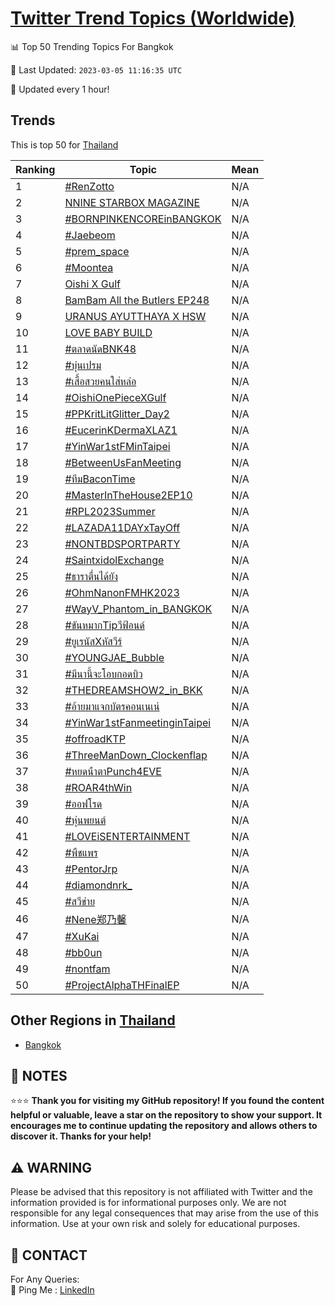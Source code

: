 [Twitter Trend Topics (Worldwide)](https://github.com/ErcinDedeoglu/Twitter-Trend-Topics)
==========


📊 Top 50 Trending Topics For Bangkok

📆 Last Updated: `2023-03-05 11:16:35 UTC`

🔧 Updated every 1 hour!


## Trends

This is top 50 for [Thailand](</Thailand>)

| Ranking | Topic | Mean |
| ------- | ------------ | ------------ |
| 1 | [#RenZotto](http://twitter.com/search?q=%23RenZotto) | N/A |
| 2 | [NNINE STARBOX MAGAZINE](http://twitter.com/search?q=NNINE+STARBOX+MAGAZINE) | N/A |
| 3 | [#BORNPINKENCOREinBANGKOK](http://twitter.com/search?q=%23BORNPINKENCOREinBANGKOK) | N/A |
| 4 | [#Jaebeom](http://twitter.com/search?q=%23Jaebeom) | N/A |
| 5 | [#prem_space](http://twitter.com/search?q=%23prem_space) | N/A |
| 6 | [#Moontea](http://twitter.com/search?q=%23Moontea) | N/A |
| 7 | [Oishi X Gulf](http://twitter.com/search?q=Oishi+X+Gulf) | N/A |
| 8 | [BamBam All the Butlers EP248](http://twitter.com/search?q=BamBam+All+the+Butlers+EP248) | N/A |
| 9 | [URANUS AYUTTHAYA X HSW](http://twitter.com/search?q=URANUS+AYUTTHAYA+X+HSW) | N/A |
| 10 | [LOVE BABY BUILD](http://twitter.com/search?q=LOVE+BABY+BUILD) | N/A |
| 11 | [#ตลาดนัดBNK48](http://twitter.com/search?q=%23%e0%b8%95%e0%b8%a5%e0%b8%b2%e0%b8%94%e0%b8%99%e0%b8%b1%e0%b8%94BNK48) | N/A |
| 12 | [#บุ๋นเปรม](http://twitter.com/search?q=%23%e0%b8%9a%e0%b8%b8%e0%b9%8b%e0%b8%99%e0%b9%80%e0%b8%9b%e0%b8%a3%e0%b8%a1) | N/A |
| 13 | [#เสื้อสวยคนใส่หล่อ](http://twitter.com/search?q=%23%e0%b9%80%e0%b8%aa%e0%b8%b7%e0%b9%89%e0%b8%ad%e0%b8%aa%e0%b8%a7%e0%b8%a2%e0%b8%84%e0%b8%99%e0%b9%83%e0%b8%aa%e0%b9%88%e0%b8%ab%e0%b8%a5%e0%b9%88%e0%b8%ad) | N/A |
| 14 | [#OishiOnePieceXGulf](http://twitter.com/search?q=%23OishiOnePieceXGulf) | N/A |
| 15 | [#PPKritLitGlitter_Day2](http://twitter.com/search?q=%23PPKritLitGlitter_Day2) | N/A |
| 16 | [#EucerinKDermaXLAZ1](http://twitter.com/search?q=%23EucerinKDermaXLAZ1) | N/A |
| 17 | [#YinWar1stFMinTaipei](http://twitter.com/search?q=%23YinWar1stFMinTaipei) | N/A |
| 18 | [#BetweenUsFanMeeting](http://twitter.com/search?q=%23BetweenUsFanMeeting) | N/A |
| 19 | [#ทีมBaconTime](http://twitter.com/search?q=%23%e0%b8%97%e0%b8%b5%e0%b8%a1BaconTime) | N/A |
| 20 | [#MasterInTheHouse2EP10](http://twitter.com/search?q=%23MasterInTheHouse2EP10) | N/A |
| 21 | [#RPL2023Summer](http://twitter.com/search?q=%23RPL2023Summer) | N/A |
| 22 | [#LAZADA11DAYxTayOff](http://twitter.com/search?q=%23LAZADA11DAYxTayOff) | N/A |
| 23 | [#NONTBDSPORTPARTY](http://twitter.com/search?q=%23NONTBDSPORTPARTY) | N/A |
| 24 | [#SaintxidolExchange](http://twitter.com/search?q=%23SaintxidolExchange) | N/A |
| 25 | [#ธาราตื่นได้ยัง](http://twitter.com/search?q=%23%e0%b8%98%e0%b8%b2%e0%b8%a3%e0%b8%b2%e0%b8%95%e0%b8%b7%e0%b9%88%e0%b8%99%e0%b9%84%e0%b8%94%e0%b9%89%e0%b8%a2%e0%b8%b1%e0%b8%87) | N/A |
| 26 | [#OhmNanonFMHK2023](http://twitter.com/search?q=%23OhmNanonFMHK2023) | N/A |
| 27 | [#WayV_Phantom_in_BANGKOK](http://twitter.com/search?q=%23WayV_Phantom_in_BANGKOK) | N/A |
| 28 | [#ขันหมากTipวีฟ้อนด์](http://twitter.com/search?q=%23%e0%b8%82%e0%b8%b1%e0%b8%99%e0%b8%ab%e0%b8%a1%e0%b8%b2%e0%b8%81Tip%e0%b8%a7%e0%b8%b5%e0%b8%9f%e0%b9%89%e0%b8%ad%e0%b8%99%e0%b8%94%e0%b9%8c) | N/A |
| 29 | [#ยูเรนัสXหัสวีร์](http://twitter.com/search?q=%23%e0%b8%a2%e0%b8%b9%e0%b9%80%e0%b8%a3%e0%b8%99%e0%b8%b1%e0%b8%aaX%e0%b8%ab%e0%b8%b1%e0%b8%aa%e0%b8%a7%e0%b8%b5%e0%b8%a3%e0%b9%8c) | N/A |
| 30 | [#YOUNGJAE_Bubble](http://twitter.com/search?q=%23YOUNGJAE_Bubble) | N/A |
| 31 | [#มีนานี้จะโอบกอดบิว](http://twitter.com/search?q=%23%e0%b8%a1%e0%b8%b5%e0%b8%99%e0%b8%b2%e0%b8%99%e0%b8%b5%e0%b9%89%e0%b8%88%e0%b8%b0%e0%b9%82%e0%b8%ad%e0%b8%9a%e0%b8%81%e0%b8%ad%e0%b8%94%e0%b8%9a%e0%b8%b4%e0%b8%a7) | N/A |
| 32 | [#THEDREAMSHOW2_in_BKK](http://twitter.com/search?q=%23THEDREAMSHOW2_in_BKK) | N/A |
| 33 | [#อ้ายมาแจกบัตรคอนเนเน่](http://twitter.com/search?q=%23%e0%b8%ad%e0%b9%89%e0%b8%b2%e0%b8%a2%e0%b8%a1%e0%b8%b2%e0%b9%81%e0%b8%88%e0%b8%81%e0%b8%9a%e0%b8%b1%e0%b8%95%e0%b8%a3%e0%b8%84%e0%b8%ad%e0%b8%99%e0%b9%80%e0%b8%99%e0%b9%80%e0%b8%99%e0%b9%88) | N/A |
| 34 | [#YinWar1stFanmeetinginTaipei](http://twitter.com/search?q=%23YinWar1stFanmeetinginTaipei) | N/A |
| 35 | [#offroadKTP](http://twitter.com/search?q=%23offroadKTP) | N/A |
| 36 | [#ThreeManDown_Clockenflap](http://twitter.com/search?q=%23ThreeManDown_Clockenflap) | N/A |
| 37 | [#หยดน้ําตาPunch4EVE](http://twitter.com/search?q=%23%e0%b8%ab%e0%b8%a2%e0%b8%94%e0%b8%99%e0%b9%89%e0%b9%8d%e0%b8%b2%e0%b8%95%e0%b8%b2Punch4EVE) | N/A |
| 38 | [#ROAR4thWin](http://twitter.com/search?q=%23ROAR4thWin) | N/A |
| 39 | [#ออฟโรด](http://twitter.com/search?q=%23%e0%b8%ad%e0%b8%ad%e0%b8%9f%e0%b9%82%e0%b8%a3%e0%b8%94) | N/A |
| 40 | [#หุ่นพยนต์](http://twitter.com/search?q=%23%e0%b8%ab%e0%b8%b8%e0%b9%88%e0%b8%99%e0%b8%9e%e0%b8%a2%e0%b8%99%e0%b8%95%e0%b9%8c) | N/A |
| 41 | [#LOVEiSENTERTAINMENT](http://twitter.com/search?q=%23LOVEiSENTERTAINMENT) | N/A |
| 42 | [#พืชแพร](http://twitter.com/search?q=%23%e0%b8%9e%e0%b8%b7%e0%b8%8a%e0%b9%81%e0%b8%9e%e0%b8%a3) | N/A |
| 43 | [#PentorJrp](http://twitter.com/search?q=%23PentorJrp) | N/A |
| 44 | [#diamondnrk_](http://twitter.com/search?q=%23diamondnrk_) | N/A |
| 45 | [#สวีข่าย](http://twitter.com/search?q=%23%e0%b8%aa%e0%b8%a7%e0%b8%b5%e0%b8%82%e0%b9%88%e0%b8%b2%e0%b8%a2) | N/A |
| 46 | [#Nene郑乃馨](http://twitter.com/search?q=%23Nene%e9%83%91%e4%b9%83%e9%a6%a8) | N/A |
| 47 | [#XuKai](http://twitter.com/search?q=%23XuKai) | N/A |
| 48 | [#bb0un](http://twitter.com/search?q=%23bb0un) | N/A |
| 49 | [#nontfam](http://twitter.com/search?q=%23nontfam) | N/A |
| 50 | [#ProjectAlphaTHFinalEP](http://twitter.com/search?q=%23ProjectAlphaTHFinalEP) | N/A |



## Other Regions in [Thailand](</Thailand>)

* [Bangkok](</Thailand/Bangkok.md>)



## 📝 NOTES

⭐⭐⭐ **Thank you for visiting my GitHub repository! If you found the content helpful or valuable, leave a star on the repository to show your support. It encourages me to continue updating the repository and allows others to discover it. Thanks for your help!**


## ⚠️ WARNING

Please be advised that this repository is not affiliated with Twitter and the information provided is for informational purposes only. We are not responsible for any legal consequences that may arise from the use of this information. Use at your own risk and solely for educational purposes.


## 📨 CONTACT

 For Any Queries:  
            🏓 Ping Me : [LinkedIn](https://www.linkedin.com/in/ercindedeoglu/)
